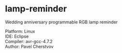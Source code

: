 lamp-reminder
=============

Wedding anniversary programmable RGB lamp reminder

Platform: Linux  
IDE: Eclipse  
Compiler: avr-gcc-4.7.2  
Author: Pavel Cherstvov  
